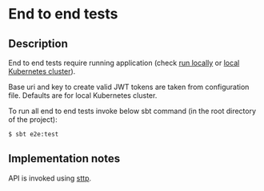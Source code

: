 # End to end tests

## Description

End to end tests require running application (check [run locally](../README.md#run)
or [local Kubernetes cluster](../k8s/README.md)).

Base uri and key to create valid JWT tokens are taken from configuration file.
Defaults are for local Kubernetes cluster.

To run all end to end tests invoke below sbt command (in the root directory of the project):
```
$ sbt e2e:test
```

## Implementation notes

API is invoked using [sttp](https://sttp.softwaremill.com).
